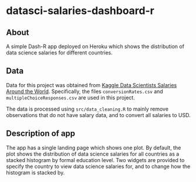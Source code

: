 # datasci-salaries-dashboard-r

## About

A simple Dash-R app deployed on Heroku which shows the distribution of data science salaries for different countries.

## Data

Data for this project was obtained from [Kaggle Data Scientists Salaries Around the World](https://www.kaggle.com/ikleiman/data-scientists-salaries-around-the-world/data). Specifically, the files `conversionRates.csv` and `multipleChoiceResponses.csv` are used in this project.

The data is processed using `src/data_cleaning.R` to mainly remove observations that do not have salary data, and to convert all salaries to USD.

## Description of app

The app has a single landing page which shows one plot. By default, the plot shows the distribution of data science salaries for all countries as a stacked histogram by formal education level. Two widgets are provided to specify the country to view data science salaries for, and to change how the histogram is stacked by.

